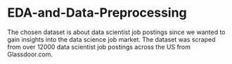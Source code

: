 # EDA-and-Data-Preprocessing
The chosen dataset is about data scientist job postings since we wanted to gain insights into the data science job market. The dataset was scraped from over 12000 data scientist job postings across the US from Glassdoor.com.
